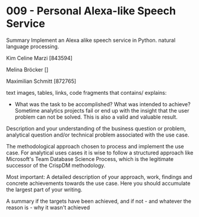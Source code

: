 # 009 - Personal Alexa-like Speech Service
Summary Implement an Alexa alike speech service in Python. natural language processing.


Kim Celine Marzi [843594]

Melina Bröcker []

Maximilian Schmitt [872765]

text images, tables, links, code fragments that contains/ explains: 
- What was the task to be accomplished? What was intended to achieve? Sometime analytics projects fail or end up with the insight that the user problem can not be solved. This is also a valid and valuable result.

Description and your understanding of the business question or problem, analytical question and/or technical problem associated with the use case.

The methodological approach chosen to process and implement the use case.
For analytical uses cases it is wise to follow a structured approach like Microsoft's Team Database Science Process, which is the legitimate successor of the CrispDM methodology.

Most important: A detailed description of your approach, work, findings and concrete achievements towards the use case. Here you should accumulate the largest part of your writing.

A summary if the targets have been achieved, and if not - and whatever the reason is - why it wasn't achieved

